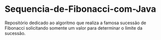 # Sequencia-de-Fibonacci-com-Java
Repositório dedicado ao algoritmo que realiza a famosa sucessão de Fibonacci solicitando somente um valor para determinar o limite da sucessão.
